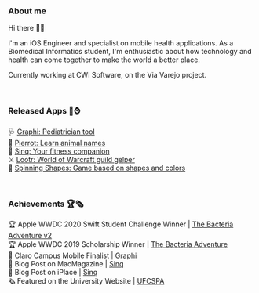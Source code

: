 ### About me 
Hi there 👋🏽

I'm an iOS Engineer and specialist on mobile health applications. As a Biomedical Informatics student, I'm enthusiastic about how technology and health can come together to make the world a better place.

Currently working at CWI Software, on the Via Varejo project.

<br>

### Released Apps 📱⌚️
🩺 [Graphi: Pediatrician tool](https://apps.apple.com/br/app/graphi/id1463434493)<br>
🦜 [Pierrot: Learn animal names](https://apps.apple.com/br/app/pierrot-learn-animal-names/id1519122608)<br>
🦖 [Sinq: Your fitness companion](https://apps.apple.com/br/app/sinq-your-fitness-companion/id1523343191?l=en)<br>
⚔️ [Lootr: World of Warcraft guild gelper](https://apps.apple.com/us/app/lootr/id1484236646)<br>
🔶 [Spinning Shapes: Game based on shapes and colors](https://apps.apple.com/br/app/spinning-shapes/id1475284364)

<br>

### Achievements 🏆🗞
🏆 Apple WWDC 2020 Swift Student Challenge Winner | [The Bacteria Adventure v2](https://github.com/rodrigowoulddo/WWDC-2020-Playground) <br>
🏆 Apple WWDC 2019 Scholarship Winner | [The Bacteria Adventure](https://github.com/rodrigowoulddo/WWDC-2019-Playground) <br>
🏅 Claro Campus Mobile Finalist | [Graphi](https://poatek.com/2020/03/18/my-experience-at-campus-mobile-2020/) <br>
📰 Blog Post on MacMagazine | [Sinq](https://macmagazine.uol.com.br/post/2020/10/07/crie-metas-e-ganhe-recompensas-se-exercitando-com-o-sinq/) <br>
📰 Blog Post on iPlace | [Sinq](https://somos.lojaiplace.com.br/2020/11/28/exercicios-fisicos-supere-metas-e-ganhe-recompensas-no-sinq/) <br>
🗞 Featured on the University Website | [UFCSPA](https://www.ufcspa.edu.br/noticias/noticias-para-docentes-e-taes/34-meu-perfil/imprensa/noticias/1049-estudante-da-ufcspa-e-premiado-em-concurso-da-apple)